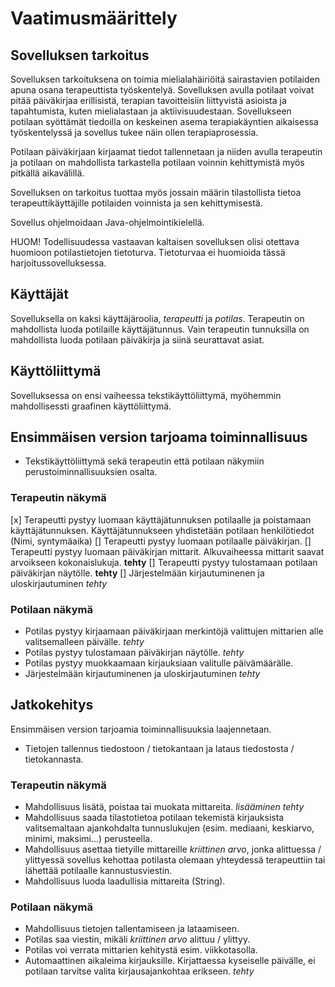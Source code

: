 # Vaatimusmäärittely

## Sovelluksen tarkoitus
Sovelluksen tarkoituksena on toimia mielialahäiriöitä sairastavien potilaiden apuna osana terapeuttista työskentelyä. Sovelluksen avulla potilaat voivat pitää päiväkirjaa erillisistä, terapian tavoitteisiin liittyvistä asioista ja tapahtumista, kuten mielialastaan ja aktiivisuudestaan. Sovellukseen potilaan syöttämät tiedoilla on keskeinen asema terapiakäyntien aikaisessa työskentelyssä ja sovellus tukee näin ollen terapiaprosessia. 

Potilaan päiväkirjaan kirjaamat tiedot tallennetaan ja niiden avulla terapeutin ja potilaan on mahdollista tarkastella potilaan voinnin kehittymistä myös pitkällä aikavälillä.

Sovelluksen on tarkoitus tuottaa myös jossain määrin tilastollista tietoa terapeuttikäyttäjille potilaiden voinnista ja sen kehittymisestä.

Sovellus ohjelmoidaan Java-ohjelmointikielellä.

HUOM! Todellisuudessa vastaavan kaltaisen sovelluksen olisi otettava huomioon potilastietojen tietoturva. Tietoturvaa ei huomioida tässä harjoitussovelluksessa.

## Käyttäjät
Sovelluksella on kaksi käyttäjäroolia, *terapeutti* ja *potilas*. Terapeutin on mahdollista luoda potilaille käyttäjätunnus. Vain terapeutin tunnuksilla on mahdollista luoda potilaan päiväkirja ja siinä seurattavat asiat.

## Käyttöliittymä
Sovelluksessa on ensi vaiheessa tekstikäyttöliittymä, myöhemmin mahdollisessti graafinen käyttöliittymä. 

## Ensimmäisen version tarjoama toiminnallisuus
- Tekstikäyttöliittymä sekä terapeutin että potilaan näkymiin perustoiminnallisuuksien osalta.

### Terapeutin näkymä
[x] Terapeutti pystyy luomaan käyttäjätunnuksen potilaalle ja poistamaan käyttäjätunnuksen. Käyttäjätunnukseen yhdistetään potilaan henkilötiedot (Nimi, syntymäaika) 
[] Terapeutti pystyy luomaan potilaalle päiväkirjan. 
[] Terapeutti pystyy luomaan päiväkirjan mittarit. Alkuvaiheessa mittarit saavat arvoikseen kokonaislukuja. **tehty**
[] Terapeutti pystyy tulostamaan potilaan päiväkirjan näytölle. **tehty**
[] Järjestelmään kirjautuminenen ja uloskirjautuminen *tehty*

### Potilaan näkymä
- Potilas pystyy kirjaamaan päiväkirjaan merkintöjä valittujen mittarien alle valitsemalleen päivälle. *tehty*
- Potilas pystyy tulostamaan päiväkirjan näytölle. *tehty*
- Potilas pystyy muokkaamaan kirjauksiaan valitulle päivämäärälle.
- Järjestelmään kirjautuminenen ja uloskirjautuminen *tehty*

## Jatkokehitys
Ensimmäisen version tarjoamia toiminnallisuuksia laajennetaan. 
- Tietojen tallennus tiedostoon / tietokantaan ja lataus tiedostosta / tietokannasta.
### Terapeutin näkymä
- Mahdollisuus lisätä, poistaa tai muokata mittareita. *lisääminen tehty*
- Mahdollisuus saada tilastotietoa potilaan tekemistä kirjauksista valitsemaltaan ajankohdalta tunnuslukujen (esim. mediaani, keskiarvo, minimi, maksimi...) perusteella.
- Mahdollisuus asettaa tietyille mittareille *kriittinen arvo*, jonka alittuessa / ylittyessä sovellus kehottaa potilasta olemaan yhteydessä terapeuttiin tai lähettää potilaalle kannustusviestin.
- Mahdollisuus luoda laadullisia mittareita (String).
### Potilaan näkymä
- Mahdollisuus tietojen tallentamiseen ja lataamiseen.
- Potilas saa viestin, mikäli *kriittinen arvo* alittuu / ylittyy.
- Potilas voi verrata mittarien kehitystä esim. viikkotasolla.
- Automaattinen aikaleima kirjauksille. Kirjattaessa kyseiselle päivälle, ei potilaan tarvitse valita kirjausajankohtaa erikseen. *tehty*

